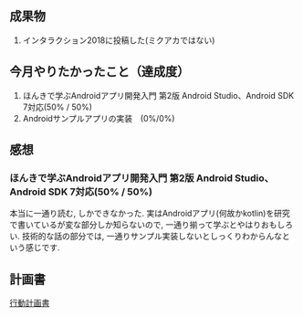 ## 成果物

1. インタラクション2018に投稿した(ミクアカではない)

## 今月やりたかったこと（達成度）

1. ほんきで学ぶAndroidアプリ開発入門 第2版 Android Studio、Android SDK 7対応(50% / 50%)
1. Androidサンプルアプリの実装　(0%/0%)

## 感想
### ほんきで学ぶAndroidアプリ開発入門 第2版 Android Studio、Android SDK 7対応(50% / 50%)
本当に一通り読む, しかできなかった. 実はAndroidアプリ(何故かkotlin)を研究で書いているが変な部分しか知らないので, 一通り揃って学ぶとやはりおもしろい. 
技術的な話の部分では, 一通りサンプル実装しないとしっくりわからんなという感じです.

## 計画書

[行動計画書](https://drive.google.com/open?id=1IEwW7D3Iqs1FLlduzMCMoG-nWQV0We68lpbYqvn1xRw)
